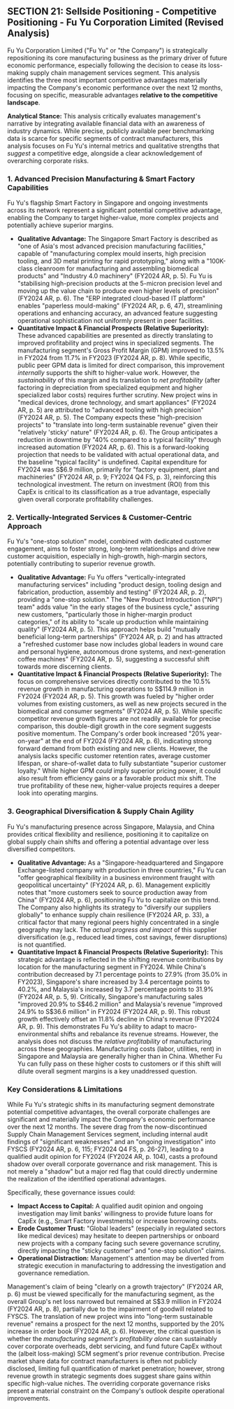 ## SECTION 21: Sellside Positioning - Competitive Positioning - Fu Yu Corporation Limited (Revised Analysis)

Fu Yu Corporation Limited ("Fu Yu" or "the Company") is strategically repositioning its core manufacturing business as the primary driver of future economic performance, especially following the decision to cease its loss-making supply chain management services segment. This analysis identifies the three most important competitive advantages materially impacting the Company's economic performance over the next 12 months, focusing on specific, measurable advantages **relative to the competitive landscape**.

**Analytical Stance:** This analysis critically evaluates management's narrative by integrating available financial data with an awareness of industry dynamics. While precise, publicly available peer benchmarking data is scarce for specific segments of contract manufacturers, this analysis focuses on Fu Yu's internal metrics and qualitative strengths that *suggest* a competitive edge, alongside a clear acknowledgement of overarching corporate risks.

### 1. Advanced Precision Manufacturing & Smart Factory Capabilities

Fu Yu's flagship Smart Factory in Singapore and ongoing investments across its network represent a significant potential competitive advantage, enabling the Company to target higher-value, more complex projects and potentially achieve superior margins.

*   **Qualitative Advantage:** The Singapore Smart Factory is described as "one of Asia's most advanced precision manufacturing facilities," capable of "manufacturing complex mould inserts, high precision tooling, and 3D metal printing for rapid prototyping," along with a "100K-class cleanroom for manufacturing and assembling biomedical products" and "Industry 4.0 machinery" (FY2024 AR, p. 5). Fu Yu is "stabilising high-precision products at the 5-micron precision level and moving up the value chain to produce even higher levels of precision" (FY2024 AR, p. 6). The "ERP integrated cloud-based IT platform" enables "paperless mould-making" (FY2024 AR, p. 6, 47), streamlining operations and enhancing accuracy, an advanced feature suggesting operational sophistication not uniformly present in peer facilities.
*   **Quantitative Impact & Financial Prospects (Relative Superiority):** These advanced capabilities are presented as directly translating to improved profitability and project wins in specialized segments. The manufacturing segment's Gross Profit Margin (GPM) improved to 13.5% in FY2024 from 11.7% in FY2023 (FY2024 AR, p. 8). While specific, public peer GPM data is limited for direct comparison, this improvement *internally* supports the shift to higher-value work. However, the *sustainability* of this margin and its translation to *net profitability* (after factoring in depreciation from specialized equipment and higher specialized labor costs) requires further scrutiny. New project wins in "medical devices, drone technology, and smart appliances" (FY2024 AR, p. 5) are attributed to "advanced tooling with high precision" (FY2024 AR, p. 5). The Company expects these "high-precision projects" to "translate into long-term sustainable revenue" given their "relatively 'sticky' nature" (FY2024 AR, p. 6). The Group anticipates a reduction in downtime by "40% compared to a typical facility" through increased automation (FY2024 AR, p. 6). This is a forward-looking projection that needs to be validated with actual operational data, and the baseline "typical facility" is undefined. Capital expenditure for FY2024 was S$6.9 million, primarily for "factory equipment, plant and machineries" (FY2024 AR, p. 9; FY2024 Q4 FS, p. 3), reinforcing this technological investment. The return on investment (ROI) from this CapEx is critical to its classification as a true advantage, especially given overall corporate profitability challenges.

### 2. Vertically-Integrated Services & Customer-Centric Approach

Fu Yu's "one-stop solution" model, combined with dedicated customer engagement, aims to foster strong, long-term relationships and drive new customer acquisition, especially in high-growth, high-margin sectors, potentially contributing to superior revenue growth.

*   **Qualitative Advantage:** Fu Yu offers "vertically-integrated manufacturing services" including "product design, tooling design and fabrication, production, assembly and testing" (FY2024 AR, p. 2), providing a "one-stop solution." The "New Product Introduction ("NPI") team" adds value "in the early stages of the business cycle," assuring new customers, "particularly those in higher-margin product categories," of its ability to "scale up production while maintaining quality" (FY2024 AR, p. 5). This approach helps build "mutually beneficial long-term partnerships" (FY2024 AR, p. 2) and has attracted a "refreshed customer base now includes global leaders in wound care and personal hygiene, autonomous drone systems, and next-generation coffee machines" (FY2024 AR, p. 5), suggesting a successful shift towards more discerning clients.
*   **Quantitative Impact & Financial Prospects (Relative Superiority):** The focus on comprehensive services directly contributed to the 10.5% revenue growth in manufacturing operations to S$114.9 million in FY2024 (FY2024 AR, p. 5). This growth was fueled by "higher order volumes from existing customers, as well as new projects secured in the biomedical and consumer segments" (FY2024 AR, p. 5). While specific competitor revenue growth figures are not readily available for precise comparison, this double-digit growth in the core segment suggests positive momentum. The Company's order book increased "20% year-on-year" at the end of FY2024 (FY2024 AR, p. 6), indicating strong forward demand from both existing and new clients. However, the analysis lacks specific customer retention rates, average customer lifespan, or share-of-wallet data to fully substantiate "superior customer loyalty." While higher GPM *could* imply superior pricing power, it could also result from efficiency gains or a favorable product mix shift. The true profitability of these new, higher-value projects requires a deeper look into operating margins.

### 3. Geographical Diversification & Supply Chain Agility

Fu Yu's manufacturing presence across Singapore, Malaysia, and China provides critical flexibility and resilience, positioning it to capitalize on global supply chain shifts and offering a potential advantage over less diversified competitors.

*   **Qualitative Advantage:** As a "Singapore-headquartered and Singapore Exchange-listed company with production in three countries," Fu Yu can "offer geographical flexibility in a business environment fraught with geopolitical uncertainty" (FY2024 AR, p. 6). Management explicitly notes that "more customers seek to source production away from China" (FY2024 AR, p. 6), positioning Fu Yu to capitalize on this trend. The Company also highlights its strategy to "diversify our suppliers globally" to enhance supply chain resilience (FY2024 AR, p. 33), a critical factor that many regional peers highly concentrated in a single geography may lack. The *actual progress and impact* of this supplier diversification (e.g., reduced lead times, cost savings, fewer disruptions) is not quantified.
*   **Quantitative Impact & Financial Prospects (Relative Superiority):** This strategic advantage is reflected in the shifting revenue contributions by location for the manufacturing segment in FY2024. While China's contribution decreased by 7.1 percentage points to 27.9% (from 35.0% in FY2023), Singapore's share increased by 3.4 percentage points to 40.2%, and Malaysia's increased by 3.7 percentage points to 31.9% (FY2024 AR, p. 5, 9). Critically, Singapore's manufacturing sales "improved 20.9% to S$46.2 million" and Malaysia's revenue "improved 24.9% to S$36.6 million" in FY2024 (FY2024 AR, p. 9). This robust growth effectively offset an 11.8% decline in China's revenue (FY2024 AR, p. 9). This demonstrates Fu Yu's ability to adapt to macro-environmental shifts and rebalance its revenue streams. However, the analysis does not discuss the *relative profitability* of manufacturing across these geographies. Manufacturing costs (labor, utilities, rent) in Singapore and Malaysia are generally higher than in China. Whether Fu Yu can fully pass on these higher costs to customers or if this shift will dilute overall segment margins is a key unaddressed question.

### Key Considerations & Limitations

While Fu Yu's strategic shifts in its manufacturing segment demonstrate potential competitive advantages, the overall corporate challenges are significant and materially impact the Company's economic performance over the next 12 months. The severe drag from the now-discontinued Supply Chain Management Services segment, including internal audit findings of "significant weaknesses" and an "ongoing investigation" into FYSCS (FY2024 AR, p. 6, 115; FY2024 Q4 FS, p. 26-27), leading to a qualified audit opinion for FY2024 (FY2024 AR, p. 104), casts a profound shadow over overall corporate governance and risk management. This is not merely a "shadow" but a major red flag that could directly undermine the realization of the identified operational advantages.

Specifically, these governance issues could:
*   **Impact Access to Capital:** A qualified audit opinion and ongoing investigation may limit banks' willingness to provide future loans for CapEx (e.g., Smart Factory investments) or increase borrowing costs.
*   **Erode Customer Trust:** "Global leaders" (especially in regulated sectors like medical devices) may hesitate to deepen partnerships or onboard new projects with a company facing such severe governance scrutiny, directly impacting the "sticky customer" and "one-stop solution" claims.
*   **Operational Distraction:** Management's attention may be diverted from strategic execution in manufacturing to addressing the investigation and governance remediation.

Management's claim of being "clearly on a growth trajectory" (FY2024 AR, p. 6) must be viewed specifically for the manufacturing segment, as the overall Group's net loss narrowed but remained at S$3.9 million in FY2024 (FY2024 AR, p. 8), partially due to the impairment of goodwill related to FYSCS. The translation of new project wins into "long-term sustainable revenue" remains a prospect for the next 12 months, supported by the 20% increase in order book (FY2024 AR, p. 6). However, the critical question is whether the *manufacturing segment's profitability alone* can sustainably cover corporate overheads, debt servicing, and fund future CapEx without the (albeit loss-making) SCM segment's prior revenue contribution. Precise market share data for contract manufacturers is often not publicly disclosed, limiting full quantification of market penetration; however, strong revenue growth in strategic segments does suggest share gains within specific high-value niches. The overriding corporate governance risks present a material constraint on the Company's outlook despite operational improvements.